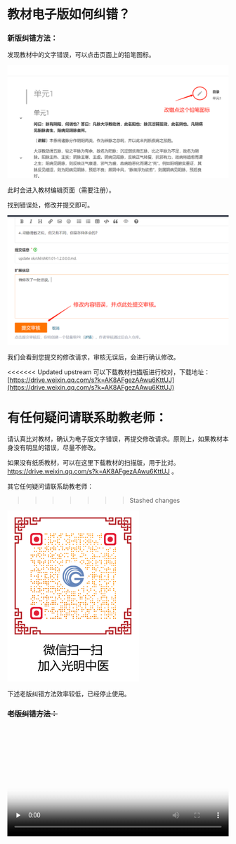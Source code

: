 # 教材电子版如何纠错？

### 新版纠错方法：

发现教材中的文字错误，可以点击页面上的铅笔图标。

![](img/jiucuo.png)

此时会进入教材编辑页面（需要注册）。

找到错误处，修改并提交即可。

![](img/jiucuo2.png)

我们会看到您提交的修改请求，审核无误后，会进行确认修改。

<<<<<<< Updated upstream
可以下载教材扫描版进行校对，下载地址：
[https://drive.weixin.qq.com/s?k=AK8AFgezAAwu6KttUJ](https://drive.weixin.qq.com/s?k=AK8AFgezAAwu6KttUJ)


有任何疑问请联系助教老师：
=======
请认真比对教材，确认为电子版文字错误，再提交修改请求。原则上，如果教材本身没有明显的错误，尽量不修改。

如果没有纸质教材，可以在这里下载教材的扫描版，用于比对。https://drive.weixin.qq.com/s?k=AK8AFgezAAwu6KttUJ 。

其它任何疑问请联系助教老师：
>>>>>>> Stashed changes

![](img/lianxi2.png)

下述老版纠错方法效率较低，已经停止使用。 

### ~~老版纠错方法：~~


<video id="video" controls="" preload="none" width="100%"  poster="https://zuoye.gmzyh.com/media/video/jiucuo.png">
<source id="mp4" src="https://zuoye.gmzyh.com/media/video/jiucuo.mp4" type="video/mp4">
</video>